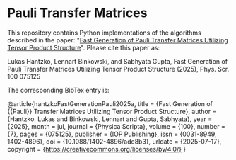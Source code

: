 # Pauli Transfer Matrices

This repository contains Python implementations of the algorithms described in the paper: "[Fast Generation of Pauli Transfer Matrices Utilizing Tensor Product Structure](https://iopscience.iop.org/article/10.1088/1402-4896/ade8b3)". Please cite this paper as:

Lukas Hantzko, Lennart Binkowski, and Sabhyata Gupta, Fast Generation of Pauli Transfer Matrices Utilizing Tensor Product Structure (2025), Phys. Scr. 100 075125

The corresponding BibTex entry is:

@article{hantzkoFastGenerationPauli2025a,
  title = {Fast Generation of {{Pauli}} Transfer Matrices Utilizing Tensor Product Structure},
  author = {Hantzko, Lukas and Binkowski, Lennart and Gupta, Sabhyata},
  year = {2025},
  month = jul,
  journal = {Physica Scripta},
  volume = {100},
  number = {7},
  pages = {075125},
  publisher = {IOP Publishing},
  issn = {0031-8949, 1402-4896},
  doi = {10.1088/1402-4896/ade8b3},
  urldate = {2025-07-17},
  copyright = {https://creativecommons.org/licenses/by/4.0/}
}

